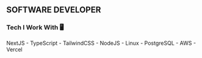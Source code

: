 ## SOFTWARE DEVELOPER

### Tech I Work With 🖥
NextJS - TypeScript - TailwindCSS - NodeJS - Linux - PostgreSQL - AWS - Vercel

